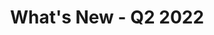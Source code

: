 ---
type: whats-new
icon: "/img/icons/whats-new.png"
quarter: Q2 2022
title: What's New - Q2 2022
layout: quarters/list
---